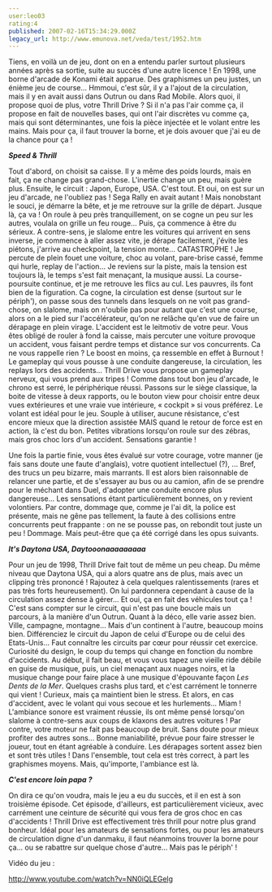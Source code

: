 ```yaml
---
user:leo03
rating:4
published: 2007-02-16T15:34:29.000Z
legacy_url: http://www.emunova.net/veda/test/1952.htm
---
```

Tiens, en voilà un de jeu, dont on en a entendu parler surtout plusieurs années après sa sortie, suite au succès d'une autre licence ! En 1998, une borne d'arcade de Konami était apparue. Des graphismes un peu justes, un énième jeu de course... Hmmoui, c'est sûr, il y a l'ajout de la circulation, mais il y en avait aussi dans Outrun ou dans Rad Mobile. Alors quoi, il propose quoi de plus, votre Thrill Drive ? Si il n'a pas l'air comme ça, il propose en fait de nouvelles bases, qui ont l'air discrètes vu comme ça, mais qui sont déterminantes, une fois la pièce injectée et le volant entre les mains. Mais pour ça, il faut trouver la borne, et je dois avouer que j'ai eu de la chance pour ça !  

  

_**Speed & Thrill**_  

  

Tout d'abord, on choisit sa caisse. Il y a même des poids lourds, mais en fait, ça ne change pas grand-chose. L'inertie change un peu, mais guère plus. Ensuite, le circuit : Japon, Europe, USA. C'est tout. Et oui, on est sur un jeu d'arcade, ne l'oubliez pas ! Sega Rally en avait autant ! Mais nonobstant le souci, je démarre la bête, et je me retrouve sur la grille de départ. Jusque là, ça va ! On roule à peu près tranquillement, on se cogne un peu sur les autres, voulala on grille un feu rouge... Puis, ça commence à être du sérieux. A contre-sens, je slalome entre les voitures qui arrivent en sens inverse, je commence à aller assez vite, je dérape facilement, j'évite les piétons, j'arrive au checkpoint, la tension monte... CATASTROPHE ! Je percute de plein fouet une voiture, choc au volant, pare-brise cassé, femme qui hurle, replay de l'action... Je reviens sur la piste, mais la tension est toujours là, le temps s'est fait menaçant, la musique aussi. La course-poursuite continue, et je me retrouve les flics au cul. Les pauvres, ils font bien de la figuration. Ca cogne, la circulation est dense (surtout sur le périph'), on passe sous des tunnels dans lesquels on ne voit pas grand-chose, on slalome, mais on n'oublie pas pour autant que c'est une course, alors on a le pied sur l'accélérateur, qu'on ne relâche qu'en vue de faire un dérapage en plein virage. L'accident est le leitmotiv de votre peur. Vous êtes obligé de rouler à fond la caisse, mais percuter une voiture provoque un accident, vous faisant perdre temps et distance sur vos concurrents. Ca ne vous rappelle rien ? Le boost en moins, ça ressemble en effet à Burnout ! Le gameplay qui vous pousse à une conduite dangereuse, la circulation, les replays lors des accidents... Thrill Drive vous propose un gameplay nerveux, qui vous prend aux tripes ! Comme dans tout bon jeu d'arcade, le chrono est serré, le périphérique réussi. Passons sur le siège classique, la boite de vitesse à deux rapports, ou le bouton view pour choisir entre deux vues extérieures et une vraie vue intérieure, « cockpit » si vous préférez. Le volant est idéal pour le jeu. Souple à utiliser, aucune résistance, c'est encore mieux que la direction assistée MAIS quand le retour de force est en action, là c'est du bon. Petites vibrations lorsqu'on roule sur des zébras, mais gros choc lors d'un accident. Sensations garantie !  

  

Une fois la partie finie, vous êtes évalué sur votre courage, votre manner (je fais sans doute une faute d'anglais), votre quotient intellectuel (?), ... Bref, des trucs un peu bizarre, mais marrants. Il est alors bien raisonnable de relancer une partie, et de s'essayer au bus ou au camion, afin de se prendre pour le méchant dans Duel, d'adopter une conduite encore plus dangereuse... Les sensations étant particulièrement bonnes, on y revient volontiers. Par contre, dommage que, comme je l'ai dit, la police est présente, mais ne gêne pas tellement, la faute à des collisions entre concurrents peut frappante : on ne se pousse pas, on rebondit tout juste un peu ! Dommage. Mais peut-être que ça été corrigé dans les opus suivants.  

  

_**It's Daytona USA, Daytooonaaaaaaaaa**_  

  

Pour un jeu de 1998, Thrill Drive fait tout de même un peu cheap. Du même niveau que Daytona USA, qui a alors quatre ans de plus, mais avec un clipping très prononcé ! Rajoutez à cela quelques ralentissements (rares et pas très forts heureusement). On lui pardonnera cependant à cause de la circulation assez dense à gérer... Et oui, ça en fait des véhicules tout ça ! C'est sans compter sur le circuit, qui n'est pas une boucle mais un parcours, à la manière d'un Outrun. Quant à la déco, elle varie assez bien. Ville, campagne, montagne... Mais d'un continent à l'autre, beaucoup moins bien. Différenciez le circuit du Japon de celui d'Europe ou de celui des Etats-Unis... Faut connaître les circuits par cœur pour réussir cet exercice. Curiosité du design, le coup du temps qui change en fonction du nombre d'accidents. Au début, il fait beau, et vous vous tapez une vieille ride débile en guise de musique, puis, un ciel menaçant aux nuages noirs, et la musique change pour faire place à une musique d'épouvante façon _Les Dents de la Mer_. Quelques crashs plus tard, et c'est carrément le tonnerre qui vient ! Curieux, mais ça maintient bien le stress. Et alors, en cas d'accident, avec le volant qui vous secoue et les hurlements... Miam ! L'ambiance sonore est vraiment réussie, ils ont même pensé lorsqu'on slalome à contre-sens aux coups de klaxons des autres voitures ! Par contre, votre moteur ne fait pas beaucoup de bruit. Sans doute pour mieux profiter des autres sons... Bonne maniabilité, prévue pour faire stresser le joueur, tout en étant agréable à conduire. Les dérapages sortent assez bien et sont très utiles ! Dans l'ensemble, tout cela est très correct, à part les graphismes moyens. Mais, qu'importe, l'ambiance est là.  

  

_**C'est encore loin papa ?**_  

  

On dira ce qu'on voudra, mais le jeu a eu du succès, et il en est à son troisième épisode. Cet épisode, d'ailleurs, est particulièrement vicieux, avec carrément une ceinture de sécurité qui vous fera de gros choc en cas d'accidents ! Thrill Drive est effectivement très thrill pour notre plus grand bonheur. Idéal pour les amateurs de sensations fortes, ou pour les amateurs de circulation digne d'un danmaku, il faut néanmoins trouver la borne pour ça... ou se rabattre sur quelque chose d'autre... Mais pas le périph' !  

  

Vidéo du jeu :  

http://www.youtube.com/watch?v=NN0iQLEGelg